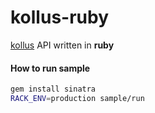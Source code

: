 kollus-ruby
========
[kollus](http://kollus.com) API written in **ruby**

#### How to run sample
```sh
gem install sinatra
RACK_ENV=production sample/run
```
